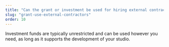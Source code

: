 ```yaml
---
title: "Can the grant or investment be used for hiring external contractors or outsourcing game development?"
slug: "grant-use-external-contractors"
order: 10
---
```


Investment funds are typically unrestricted and can be used however you need, as long as it supports the development of your studio.
